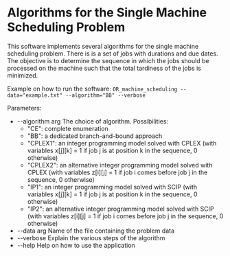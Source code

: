 Algorithms for the Single Machine Scheduling Problem
====================================================
This software implements several algorithms for the single machine scheduling problem. There is is a set of jobs with durations and due dates. The objective is to determine the sequence in which the jobs should be processed on the machine such that the total tardiness of the jobs is minimized.

Example on how to run the software:
`OR_machine_scheduling --data="example.txt" --algorithm="BB" --verbose`

Parameters:
* --algorithm arg  The choice of algorithm. Possibilities:
  + "CE": complete enumeration
  + "BB": a dedicated branch-and-bound approach
  + "CPLEX1": an integer programming model solved with CPLEX (with variables x[j][k] = 1 if job j is at position k in the sequence, 0 otherwise) 
  + "CPLEX2": an alternative integer programming model solved with CPLEX (with variables z[i][j] = 1 if job i comes before job j in the sequence, 0 otherwise)
  + "IP1": an integer programming model solved with SCIP (with variables x[j][k] = 1 if job j is at position k in the sequence, 0 otherwise) 
  + "IP2": an alternative integer programming model solved with SCIP (with variables z[i][j] = 1 if job i comes before job j in the sequence, 0 otherwise)
* --data arg       Name of the file containing the problem data
* --verbose        Explain the various steps of the algorithm
* --help           Help on how to use the application